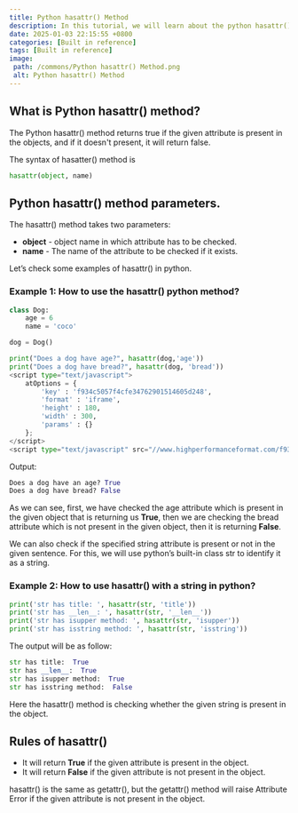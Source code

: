 ```yaml
---
title: Python hasattr() Method
description: In this tutorial, we will learn about the python hasattr() method and its uses with examples.
date: 2025-01-03 22:15:55 +0800
categories: [Built in reference]
tags: [Built in reference]
image:
 path: /commons/Python hasattr() Method.png
 alt: Python hasattr() Method
---
```


## What is Python hasattr() method? 

The Python hasattr() method returns true if the given attribute is present in the objects, and if it doesn't present, it will return false.

<script type="text/javascript">
	atOptions = {
		'key' : 'f934c5057f4cfe34762901514605d248',
		'format' : 'iframe',
		'height' : 180,
		'width' : 300,
		'params' : {}
	};
</script>
<script type="text/javascript" src="//www.highperformanceformat.com/f934c5057f4cfe34762901514605d248/invoke.js"></script>
The syntax of hasatter() method is

```python
hasattr(object, name)

```

## Python hasattr() method parameters.

The hasattr() method takes two parameters:

* **object** \- object name in which attribute has to be checked.   
* **name** \- The name of the attribute to be checked if it exists.

Let’s check some examples of hasattr() in python.

### Example 1: How to use the hasattr() python method?

```python
class Dog:
    age = 6
    name = 'coco'

dog = Dog()

print("Does a dog have age?", hasattr(dog,'age'))
print("Does a dog have bread?", hasattr(dog, 'bread'))
<script type="text/javascript">
	atOptions = {
		'key' : 'f934c5057f4cfe34762901514605d248',
		'format' : 'iframe',
		'height' : 180,
		'width' : 300,
		'params' : {}
	};
</script>
<script type="text/javascript" src="//www.highperformanceformat.com/f934c5057f4cfe34762901514605d248/invoke.js"></script>

```

Output:

```python
Does a dog have an age? True
Does a dog have bread? False

```

As we can see, first, we have checked the age attribute which is present in the given object that is returning us **True**, then we are checking the bread attribute which is not present in the given object, then it is returning **False**. 

We can also check if the specified string attribute is present or not in the given sentence. For this, we will use python’s built-in class str to identify it as a string.

### Example 2: How to use hasattr() with a string in python?

```python
print('str has title: ', hasattr(str, 'title'))
print('str has __len__: ', hasattr(str, '__len__'))
print('str has isupper method: ', hasattr(str, 'isupper'))
print('str has isstring method: ', hasattr(str, 'isstring'))

```

The output will be as follow:

```python
str has title:  True
str has __len__:  True
str has isupper method:  True
str has isstring method:  False

```
<script type="text/javascript">
	atOptions = {
		'key' : 'f934c5057f4cfe34762901514605d248',
		'format' : 'iframe',
		'height' : 180,
		'width' : 300,
		'params' : {}
	};
</script>
<script type="text/javascript" src="//www.highperformanceformat.com/f934c5057f4cfe34762901514605d248/invoke.js"></script>

Here the hasattr() method is checking whether the given string is present in the object.

## Rules of hasattr()

* It will return **True** if the given attribute is present in the object.  
* It will return **False** if the given attribute is not present in the object.

hasattr() is the same as getattr(), but the getattr() method will raise Attribute Error if the given attribute is not present in the object.